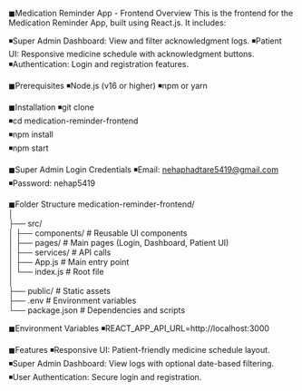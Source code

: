 ◼Medication Reminder App - Frontend
Overview
This is the frontend for the Medication Reminder App, built using React.js. It includes:

◾Super Admin Dashboard: View and filter acknowledgment logs.
◾Patient UI: Responsive medicine schedule with acknowledgment buttons.
◾Authentication: Login and registration features.


◼Prerequisites
◾Node.js (v16 or higher)
◾npm or yarn


◼Installation
◾git clone <repository-url>  
◾cd medication-reminder-frontend  
◾npm install  
◾npm start  


◼Super Admin Login Credentials
◾Email: nehaphadtare5419@gmail.com
◾Password: nehap5419


◼Folder Structure
medication-reminder-frontend/  
│  
├── src/  
│   ├── components/         # Reusable UI components  
│   ├── pages/              # Main pages (Login, Dashboard, Patient UI)  
│   ├── services/           # API calls  
│   ├── App.js              # Main entry point  
│   └── index.js            # Root file  
│  
├── public/                 # Static assets  
├── .env                    # Environment variables  
└── package.json            # Dependencies and scripts  


◼Environment Variables
◾REACT_APP_API_URL=http://localhost:3000  

◼Features
◾Responsive UI: Patient-friendly medicine schedule layout.
◾Super Admin Dashboard: View logs with optional date-based filtering.
◾User Authentication: Secure login and registration.